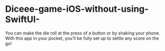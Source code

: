 # Diceee-game-iOS-without-using-SwiftUI-
You can make the die roll at the press of a button or by shaking your phone.
With this app in your pocket, you’ll be fully set up to settle any score on the go!
